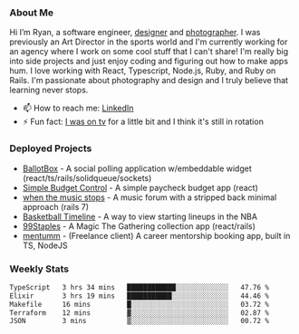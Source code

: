### About Me
Hi I’m Ryan, a software engineer, [designer](https://www.denvermullets.com/video) and [photographer](https://www.denvermullets.com/). I was previously an Art Director in the sports world and I'm currently working for an agency where I work on some cool stuff that I can't share! I'm really big into side projects and just enjoy coding and figuring out how to make apps hum. I love working with React, Typescript, Node.js, Ruby, and Ruby on Rails. I'm passionate about photography and design and I truly believe that learning never stops.

- 📫 How to reach me: [LinkedIn](https://www.linkedin.com/in/ryanvaznis)
- ⚡ Fun fact: [I was on tv](https://vimeo.com/381425882) for a little bit and I think it's still in rotation

### Deployed Projects
- [BallotBox](https://voteballotbox.com/) - A social polling application w/embeddable widget (react/ts/rails/solidqueue/sockets)
- [Simple Budget Control](https://simplebudgetcontrol.com/) - A simple paycheck budget app (react)
- [when the music stops](https://whenthemusicstops.net) - A music forum with a stripped back minimal approach (rails 7)
- [Basketball Timeline](https://basketball-timeline.com/?team=PHO&year=2023) - A way to view starting lineups in the NBA
- [99Staples](https://www.99staples.com/collections/denvermullets/9) - A Magic The Gathering collection app (react/rails)
- [mentumm](https://portal.mentumm.com/) - (Freelance client) A career mentorship booking app, built in TS, NodeJS

### Weekly Stats
<!--START_SECTION:waka-->

```txt
TypeScript   3 hrs 34 mins   ████████████░░░░░░░░░░░░░   47.76 %
Elixir       3 hrs 19 mins   ███████████░░░░░░░░░░░░░░   44.46 %
Makefile     16 mins         █░░░░░░░░░░░░░░░░░░░░░░░░   03.72 %
Terraform    12 mins         ▓░░░░░░░░░░░░░░░░░░░░░░░░   02.87 %
JSON         3 mins          ▒░░░░░░░░░░░░░░░░░░░░░░░░   00.72 %
```

<!--END_SECTION:waka-->
